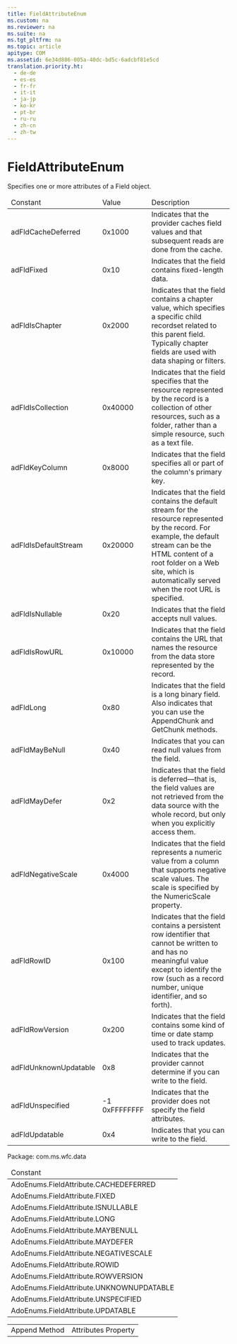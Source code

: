 ```yaml
---
title: FieldAttributeEnum
ms.custom: na
ms.reviewer: na
ms.suite: na
ms.tgt_pltfrm: na
ms.topic: article
apitype: COM
ms.assetid: 6e34d886-005a-40dc-bd5c-6adcbf81e5cd
translation.priority.ht: 
  - de-de
  - es-es
  - fr-fr
  - it-it
  - ja-jp
  - ko-kr
  - pt-br
  - ru-ru
  - zh-cn
  - zh-tw
---
```

# FieldAttributeEnum
<?xml version="1.0" encoding="utf-8"?>
<developerReferenceWithoutSyntaxDocument xmlns="http://ddue.schemas.microsoft.com/authoring/2003/5" xmlns:xlink="http://www.w3.org/1999/xlink" xmlns:xsi="http://www.w3.org/2001/XMLSchema-instance" xsi:schemaLocation="http://ddue.schemas.microsoft.com/authoring/2003/5 http://dduestorage.blob.core.windows.net/ddueschema/developer.xsd">
  <introduction>
    <para>Specifies one or more attributes of a <legacyLink xlink:href="b10a72fc-3c4b-4186-a70b-993dc9f7a092">Field</legacyLink> object.</para>
    <table xmlns:caps="http://schemas.microsoft.com/build/caps/2013/11">
      <thead>
        <tr>
          <TD>
            <para>Constant</para>
          </TD>
          <TD>
            <para>Value</para>
          </TD>
          <TD>
            <para>Description</para>
          </TD>
        </tr>
      </thead>
      <tbody>
        <tr>
          <TD>
            <para>
              <legacyBold>adFldCacheDeferred</legacyBold>
            </para>
          </TD>
          <TD>
            <para>0x1000</para>
          </TD>
          <TD>
            <para>Indicates that the provider caches field values and that subsequent reads are done from the cache.</para>
          </TD>
        </tr>
        <tr>
          <TD>
            <para>
              <legacyBold>adFldFixed</legacyBold>
            </para>
          </TD>
          <TD>
            <para>0x10</para>
          </TD>
          <TD>
            <para>Indicates that the field contains fixed-length data.</para>
          </TD>
        </tr>
        <tr>
          <TD>
            <para>
              <legacyBold>adFldIsChapter</legacyBold>
            </para>
          </TD>
          <TD>
            <para>0x2000</para>
          </TD>
          <TD>
            <para>Indicates that the field contains a chapter value, which specifies a specific child recordset related to this parent field. Typically chapter fields are used with data shaping or filters.</para>
          </TD>
        </tr>
        <tr>
          <TD>
            <para>
              <legacyBold>adFldIsCollection</legacyBold>
            </para>
          </TD>
          <TD>
            <para>0x40000</para>
          </TD>
          <TD>
            <para>Indicates that the field specifies that the resource represented by the record is a collection of other resources, such as a folder, rather than a simple resource, such as a text file.</para>
          </TD>
        </tr>
        <tr>
          <TD>
            <para>
              <legacyBold>adFldKeyColumn</legacyBold>
            </para>
          </TD>
          <TD>
            <para>0x8000</para>
          </TD>
          <TD>
            <para>Indicates that the field specifies all or part of the column's primary key.</para>
          </TD>
        </tr>
        <tr>
          <TD>
            <para>
              <legacyBold>adFldIsDefaultStream</legacyBold>
            </para>
          </TD>
          <TD>
            <para>0x20000</para>
          </TD>
          <TD>
            <para>Indicates that the field contains the default stream for the resource represented by the record. For example, the default stream can be the HTML content of a root folder on a Web site, which is automatically served when the root URL is specified.</para>
          </TD>
        </tr>
        <tr>
          <TD>
            <para>
              <legacyBold>adFldIsNullable</legacyBold>
            </para>
          </TD>
          <TD>
            <para>0x20</para>
          </TD>
          <TD>
            <para>Indicates that the field accepts null values.</para>
          </TD>
        </tr>
        <tr>
          <TD>
            <para>
              <legacyBold>adFldIsRowURL</legacyBold>
            </para>
          </TD>
          <TD>
            <para>0x10000</para>
          </TD>
          <TD>
            <para>Indicates that the field contains the URL that names the resource from the data store represented by the record. </para>
          </TD>
        </tr>
        <tr>
          <TD>
            <para>
              <legacyBold>adFldLong</legacyBold>
            </para>
          </TD>
          <TD>
            <para>0x80</para>
          </TD>
          <TD>
            <para>Indicates that the field is a long binary field. Also indicates that you can use the <legacyLink xlink:href="c648b5a8-d4f1-4d16-836e-3957feb03617">AppendChunk</legacyLink> and <legacyLink xlink:href="fc268e22-205b-44a3-9038-ffed51e23e10">GetChunk</legacyLink> methods.</para>
          </TD>
        </tr>
        <tr>
          <TD>
            <para>
              <legacyBold>adFldMayBeNull</legacyBold>
            </para>
          </TD>
          <TD>
            <para>0x40</para>
          </TD>
          <TD>
            <para>Indicates that you can read null values from the field.</para>
          </TD>
        </tr>
        <tr>
          <TD>
            <para>
              <legacyBold>adFldMayDefer</legacyBold>
            </para>
          </TD>
          <TD>
            <para>0x2</para>
          </TD>
          <TD>
            <para>Indicates that the field is deferred—that is, the field values are not retrieved from the data source with the whole record, but only when you explicitly access them.</para>
          </TD>
        </tr>
        <tr>
          <TD>
            <para>
              <legacyBold>adFldNegativeScale</legacyBold>
            </para>
          </TD>
          <TD>
            <para>0x4000</para>
          </TD>
          <TD>
            <para>Indicates that the field represents a numeric value from a column that supports negative scale values. The scale is specified by the <legacyLink xlink:href="29a02992-64be-4fcd-be13-445cba205893">NumericScale</legacyLink> property.</para>
          </TD>
        </tr>
        <tr>
          <TD>
            <para>
              <legacyBold>adFldRowID</legacyBold>
            </para>
          </TD>
          <TD>
            <para>0x100</para>
          </TD>
          <TD>
            <para>Indicates that the field contains a persistent row identifier that cannot be written to and has no meaningful value except to identify the row (such as a record number, unique identifier, and so forth).</para>
          </TD>
        </tr>
        <tr>
          <TD>
            <para>
              <legacyBold>adFldRowVersion</legacyBold>
            </para>
          </TD>
          <TD>
            <para>0x200</para>
          </TD>
          <TD>
            <para>Indicates that the field contains some kind of time or date stamp used to track updates.</para>
          </TD>
        </tr>
        <tr>
          <TD>
            <para>
              <legacyBold>adFldUnknownUpdatable</legacyBold>
            </para>
          </TD>
          <TD>
            <para>0x8</para>
          </TD>
          <TD>
            <para>Indicates that the provider cannot determine if you can write to the field.</para>
          </TD>
        </tr>
        <tr>
          <TD>
            <para>
              <legacyBold>adFldUnspecified</legacyBold>
            </para>
          </TD>
          <TD>
            <para>-1 0xFFFFFFFF</para>
          </TD>
          <TD>
            <para>Indicates that the provider does not specify the field attributes.</para>
          </TD>
        </tr>
        <tr>
          <TD>
            <para>
              <legacyBold>adFldUpdatable</legacyBold>
            </para>
          </TD>
          <TD>
            <para>0x4</para>
          </TD>
          <TD>
            <para>Indicates that you can write to the field.</para>
          </TD>
        </tr>
      </tbody>
    </table>
  </introduction>
  <section>
    <title>ADO/WFC Equivalent</title>
    <content>
      <para>Package: <legacyBold>com.ms.wfc.data</legacyBold></para>
      <table xmlns:caps="http://schemas.microsoft.com/build/caps/2013/11">
        <thead>
          <tr>
            <TD>
              <para>Constant</para>
            </TD>
          </tr>
        </thead>
        <tbody>
          <tr>
            <TD>
              <para>AdoEnums.FieldAttribute.CACHEDEFERRED</para>
            </TD>
          </tr>
          <tr>
            <TD>
              <para>AdoEnums.FieldAttribute.FIXED</para>
            </TD>
          </tr>
          <tr>
            <TD>
              <para>AdoEnums.FieldAttribute.ISNULLABLE</para>
            </TD>
          </tr>
          <tr>
            <TD>
              <para>AdoEnums.FieldAttribute.LONG</para>
            </TD>
          </tr>
          <tr>
            <TD>
              <para>AdoEnums.FieldAttribute.MAYBENULL</para>
            </TD>
          </tr>
          <tr>
            <TD>
              <para>AdoEnums.FieldAttribute.MAYDEFER</para>
            </TD>
          </tr>
          <tr>
            <TD>
              <para>AdoEnums.FieldAttribute.NEGATIVESCALE</para>
            </TD>
          </tr>
          <tr>
            <TD>
              <para>AdoEnums.FieldAttribute.ROWID</para>
            </TD>
          </tr>
          <tr>
            <TD>
              <para>AdoEnums.FieldAttribute.ROWVERSION</para>
            </TD>
          </tr>
          <tr>
            <TD>
              <para>AdoEnums.FieldAttribute.UNKNOWNUPDATABLE</para>
            </TD>
          </tr>
          <tr>
            <TD>
              <para>AdoEnums.FieldAttribute.UNSPECIFIED</para>
            </TD>
          </tr>
          <tr>
            <TD>
              <para>AdoEnums.FieldAttribute.UPDATABLE</para>
            </TD>
          </tr>
        </tbody>
      </table>
    </content>
  </section>
  <section>
    <title>Applies To</title>
    <content>
      <table xmlns:caps="http://schemas.microsoft.com/build/caps/2013/11">
        <tbody>
          <tr>
            <TD>
              <para>
                <link xlink:href="f8a9bbed-ba9c-4698-945d-317ad22d2e92">Append Method</link>
              </para>
            </TD>
            <TD>
              <para>
                <link xlink:href="acc15d40-68a6-4ba9-85bd-12d331aecaa6">Attributes Property</link>
              </para>
            </TD>
          </tr>
        </tbody>
      </table>
    </content>
  </section>
  <relatedTopics />
</developerReferenceWithoutSyntaxDocument>